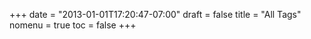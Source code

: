 +++
date = "2013-01-01T17:20:47-07:00"
draft = false
title = "All Tags"
nomenu = true
toc = false
+++
